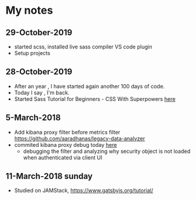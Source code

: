 # My notes

## 29-October-2019
  - started scss, installed live sass compiler VS code plugin
  - Setup projects

## 28-October-2019
  - After an year , I have started again another 100 days of code.
  - Today I say , I'm back.
  - Started Sass Tutorial for Beginners - CSS With Superpowers [here](https://www.youtube.com/watch?v=_a5j7KoflTs&t=70s)

## 5-March-2018
  - Add kibana proxy filter before metrics filter https://github.com/aaradhanas/legacy-data-analyzer
  - commited kibana proxy debug today [here](https://github.com/aaradhanas/legacy-data-analyzer/commit/b456f84fce230b80a5931f5b301b8bfa130b1572)
	- debugging the filter and analyzing why security object is not loaded when authenticated via client UI
	
## 11-March-2018 sunday
   - Studied on JAMStack, https://www.gatsbyjs.org/tutorial/
